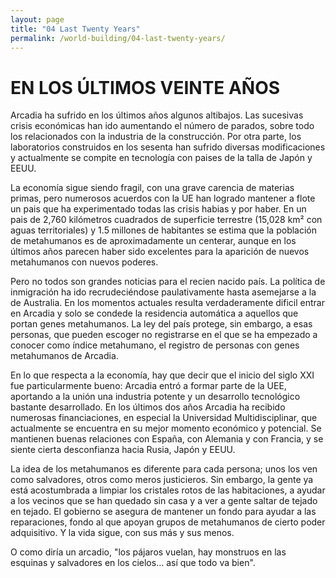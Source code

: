 ```yaml
---
layout: page
title: "04 Last Twenty Years"
permalink: /world-building/04-last-twenty-years/
---
```


# EN LOS ÚLTIMOS VEINTE AÑOS

Arcadia ha sufrido en los últimos años algunos altibajos. Las sucesivas crisis económicas han ido aumentando el número de parados, sobre todo los relacionados con la industria de la construcción. Por otra parte, los laboratorios construidos en los sesenta han sufrido diversas modificaciones y actualmente se compite en tecnología con paises de la talla de Japón y EEUU. 

La economía sigue siendo fragil, con una grave carencia de materias primas, pero numerosos acuerdos con la UE han logrado mantener a flote un pais que ha experimentado todas las crisis habias y por haber. En un pais de 2,760 kilómetros cuadrados de superficie terrestre (15,028 km² con aguas territoriales) y 1.5 millones de habitantes se estima que la población de metahumanos es de aproximadamente un centerar, aunque en los últimos años parecen haber sido excelentes para la aparición de nuevos
metahumanos con nuevos poderes.

Pero no todos son grandes noticias para el recien nacido país. La política de inmigración ha ido recrudeciéndose paulativamente hasta asemejarse a la de Australia. En los momentos actuales resulta verdaderamente dificil entrar en Arcadia y solo se condede la residencia automática a aquellos que portan genes metahumanos. La ley del país protege, sin embargo, a esas personas, que pueden escoger no registrarse en el que se ha empezado a conocer como índice metahumano, el registro de personas con genes metahumanos de Arcadia.

En lo que respecta a la economía, hay que decir que el inicio del siglo XXI fue particularmente bueno: Arcadia entró a formar parte de la UEE, aportando a la unión una industria potente y un desarrollo tecnológico bastante desarrollado. En los últimos dos años Arcadia ha recibido numerosas financiaciones, en especial la Universidad Multidisciplinar, que actualmente se encuentra
en su mejor momento económico y potencial. Se mantienen buenas relaciones con España, con Alemania y con Francia, y se siente cierta desconfianza hacia Rusia, Japón y EEUU. 

La idea de los metahumanos es diferente para cada persona; unos los ven como salvadores, otros como meros justicieros. Sin embargo, la gente ya está acostumbrada a limpiar los cristales rotos de las habitaciones, a ayudar a los vecinos que se han quedado sin casa y a ver a gente saltar de tejado en tejado. El gobierno se asegura de mantener un fondo para ayudar a las reparaciones, fondo al que apoyan grupos de metahumanos de cierto poder adquisitivo. Y la vida sigue, con sus más y sus menos. 

O como diría un arcadio, "los pájaros vuelan, hay monstruos en las esquinas y salvadores en los cielos… así que todo va bien".